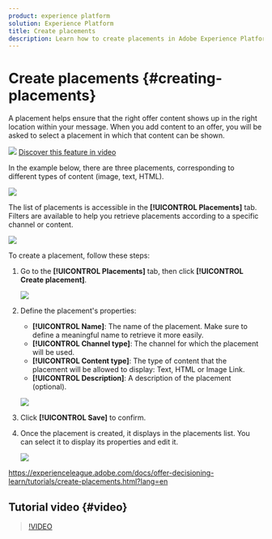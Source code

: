 ```yaml
---
product: experience platform
solution: Experience Platform
title: Create placements
description: Learn how to create placements in Adobe Experience Platform.
---
```


# Create placements {#creating-placements}

A placement helps ensure that the right offer content shows up in the right location within your message. When you add content to an offer, you will be asked to select a placement in which that content can be shown.

![](../../assets/do-not-localize/how-to-video.png) [Discover this feature in video](#video)

In the example below, there are three placements, corresponding to different types of content (image, text, HTML).

![](../../assets/offers_placement_schema.png)

The list of placements is accessible in the **[!UICONTROL Placements]** tab. Filters are available to help you retrieve placements according to a specific channel or content.

![](../../assets/placements_filter.png)

To create a placement, follow these steps:

1. Go to the **[!UICONTROL Placements]** tab, then click **[!UICONTROL Create placement]**.

    ![](../../assets/offers_placement_creation.png)

1. Define the placement's properties:

    * **[!UICONTROL Name]**: The name of the placement. Make sure to define a meaningful name to retrieve it more easily.
    * **[!UICONTROL Channel type]**: The channel for which the placement will be used.
    * **[!UICONTROL Content type]**: The type of content that the placement will be allowed to display: Text, HTML or Image Link.
    * **[!UICONTROL Description]**: A description of the placement (optional).

    ![](../../assets/offers_placement_creation_properties.png)

1. Click **[!UICONTROL Save]** to confirm.

1. Once the placement is created, it displays in the placements list. You can select it to display its properties and edit it.

    ![](../../assets/placement_created.png)

https://experienceleague.adobe.com/docs/offer-decisioning-learn/tutorials/create-placements.html?lang=en

## Tutorial video {#video}

>[!VIDEO](https://video.tv.adobe.com/v/329372?quality=12)
